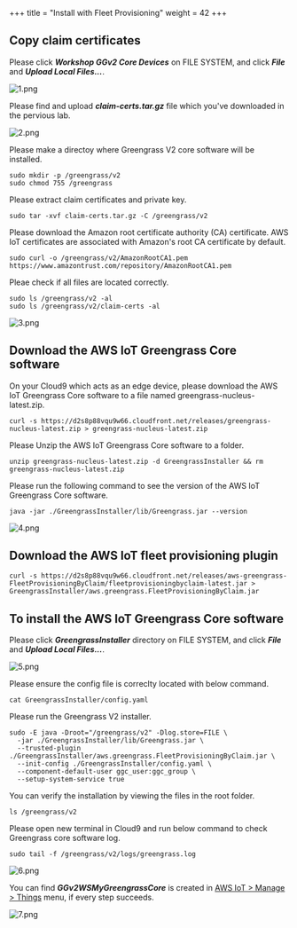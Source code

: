 +++
title = "Install with Fleet Provisioning"
weight = 42
+++

## Copy claim certificates

Please click ***Workshop GGv2 Core Devices*** on FILE SYSTEM, and click ***File*** and ***Upload Local Files...***.

![1.png](/images/3/2/1.png)

Please find and upload ***claim-certs.tar.gz*** file which you've downloaded in the pervious lab.

![2.png](/images/3/2/2.png)


Please make a directoy where Greengrass V2 core software will be installed.

``` shell
sudo mkdir -p /greengrass/v2
sudo chmod 755 /greengrass
```

Please extract claim certificates and private key.

``` shell
sudo tar -xvf claim-certs.tar.gz -C /greengrass/v2
```


Please download the Amazon root certificate authority (CA) certificate. AWS IoT certificates are associated with Amazon's root CA certificate by default.

``` shell
sudo curl -o /greengrass/v2/AmazonRootCA1.pem https://www.amazontrust.com/repository/AmazonRootCA1.pem
```

Pleae check if all files are located correctly.

``` shell
sudo ls /greengrass/v2 -al
sudo ls /greengrass/v2/claim-certs -al
```

![3.png](/images/3/2/3.png)


## Download the AWS IoT Greengrass Core software

On your Cloud9 which acts as an edge device, please download the AWS IoT Greengrass Core software to a file named greengrass-nucleus-latest.zip.

``` shell
curl -s https://d2s8p88vqu9w66.cloudfront.net/releases/greengrass-nucleus-latest.zip > greengrass-nucleus-latest.zip
```

Please Unzip the AWS IoT Greengrass Core software to a folder.

``` shell
unzip greengrass-nucleus-latest.zip -d GreengrassInstaller && rm greengrass-nucleus-latest.zip
```

Please run the following command to see the version of the AWS IoT Greengrass Core software.

``` shell
java -jar ./GreengrassInstaller/lib/Greengrass.jar --version
```

![4.png](/images/3/2/4.png)


## Download the AWS IoT fleet provisioning plugin

``` shell
curl -s https://d2s8p88vqu9w66.cloudfront.net/releases/aws-greengrass-FleetProvisioningByClaim/fleetprovisioningbyclaim-latest.jar > GreengrassInstaller/aws.greengrass.FleetProvisioningByClaim.jar
```

## To install the AWS IoT Greengrass Core software

Please click ***GreengrassInstaller*** directory on FILE SYSTEM, and click ***File*** and ***Upload Local Files...***.

![5.png](/images/3/2/5.png)


Please ensure the config file is correclty located with below command.

``` shell
cat GreengrassInstaller/config.yaml 
```

Please run the Greengrass V2 installer.

``` shell
sudo -E java -Droot="/greengrass/v2" -Dlog.store=FILE \
  -jar ./GreengrassInstaller/lib/Greengrass.jar \
  --trusted-plugin ./GreengrassInstaller/aws.greengrass.FleetProvisioningByClaim.jar \
  --init-config ./GreengrassInstaller/config.yaml \
  --component-default-user ggc_user:ggc_group \
  --setup-system-service true
```

You can verify the installation by viewing the files in the root folder.

``` shell
ls /greengrass/v2
```

Please open new terminal in Cloud9 and run below command to check Greengrass core software log.

``` shell
sudo tail -f /greengrass/v2/logs/greengrass.log
```

![6.png](/images/3/2/6.png)


You can find ***GGv2WSMyGreengrassCore*** is created in [AWS IoT > Manage > Things](https://console.aws.amazon.com/iot/home?#/thinghub) menu, if every step succeeds.

![7.png](/images/3/2/7.png)
